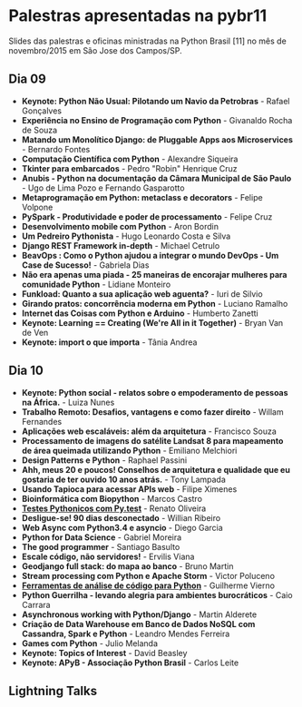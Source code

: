 # Palestras apresentadas na pybr11

Slides das palestras e oficinas ministradas na Python Brasil \[11\] no mês de novembro/2015 em São Jose dos Campos/SP.

## Dia 09
- **Keynote: Python Não Usual: Pilotando um Navio da Petrobras** - Rafael Gonçalves
- **Experiência no Ensino de Programação com Python** - Givanaldo Rocha de Souza
- **Matando um Monolítico Django: de Pluggable Apps aos Microservices** - Bernardo Fontes
- **Computação Científica com Python** - Alexandre Siqueira
- **Tkinter para embarcados** - Pedro "Robin" Henrique Cruz
- **Anubis - Python na documentação da Câmara Municipal de São Paulo** - Ugo de Lima Pozo e Fernando Gasparotto
- **Metaprogramação em Python: metaclass e decorators** - Felipe Volpone
- **PySpark - Produtividade e poder de processamento** - Felipe Cruz
- **Desenvolvimento mobile com Python** - Aron Bordin
- **Um Pedreiro Pythonista** - Hugo Leonardo Costa e Silva
- **Django REST Framework in-depth** - Michael Cetrulo
- **BeavOps : Como o Python ajudou a integrar o mundo DevOps - Um Case de Sucesso!** - Gabriela Dias
- **Não era apenas uma piada - 25 maneiras de encorajar mulheres para comunidade Python** - Lidiane Monteiro
- **Funkload: Quanto a sua aplicação web aguenta?** - Iuri de Silvio
- **Girando pratos: concorrência moderna em Python** - Luciano Ramalho
- **Internet das Coisas com Python e Arduino** - Humberto Zanetti
- **Keynote: Learning == Creating (We're All in it Together)** - Bryan Van de Ven
- **Keynote: import o que importa** - Tânia Andrea

## Dia 10
- **Keynote: Python social - relatos sobre o empoderamento de pessoas na África.** - Luiza Nunes
- **Trabalho Remoto: Desafios, vantagens e como fazer direito** - Willam Fernandes
- **Aplicações web escaláveis: além da arquitetura** - Francisco Souza
- **Processamento de imagens do satélite Landsat 8 para mapeamento de área queimada utilizando Python** - Emiliano Melchiori
- **Design Patterns e Python** - Raphael Passini
- **Ahh, meus 20 e poucos! Conselhos de arquitetura e qualidade que eu gostaria de ter ouvido 10 anos atrás.** - Tony Lampada
- **Usando Tapioca para acessar APIs web** - Filipe Ximenes
- **Bioinformática com Biopython** - Marcos Castro
- **[Testes Pythonicos com Py.test](https://speakerdeck.com/renatooliveira/testes-pythonicos-com-py-dot-test)** - Renato Oliveira
- **Desligue-se! 90 dias desconectado** - Willian Ribeiro
- **Web Async com Python3.4 e asyncio** - Diego Garcia
- **Python for Data Science** - Gabriel Moreira
- **The good programmer** - Santiago Basulto
- **Escale código, não servidores!** - Ervilis Viana
- **Geodjango full stack: do mapa ao banco** - Bruno Martin
- **Stream processing com Python e Apache Storm** - Victor Poluceno
- **[Ferramentas de análise de código para Python](http://pt.slideshare.net/GuilhermeVierno/anlise-esttica-de-cdigo-python)** - Guilherme Vierno
- **Python Guerrilha - levando alegria para ambientes burocráticos** - Caio Carrara
- **Asynchronous working with Python/Django** - Martin Alderete
- **Criação de Data Warehouse em Banco de Dados NoSQL com Cassandra, Spark e Python** - Leandro Mendes Ferreira
- **Games com Python** - Julio Melanda
- **Keynote: Topics of Interest** - David Beasley
- **Keynote: APyB - Associação Python Brasil** - Carlos Leite

## Lightning Talks
